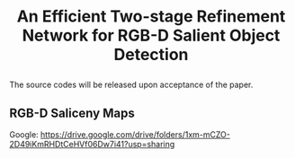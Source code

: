 
# <p align=center>An Efficient Two-stage Refinement  Network for RGB-D Salient Object Detection</p>
The source codes will be released upon acceptance of the paper.
## RGB-D Saliceny Maps
Google:  https://drive.google.com/drive/folders/1xm-mCZO-2D49iKmRHDtCeHVf06Dw7i41?usp=sharing
